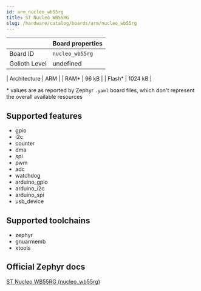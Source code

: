 ```yaml
---
id: arm_nucleo_wb55rg
title: ST Nucleo WB55RG
slug: /hardware/catalog/boards/arm/nucleo_wb55rg
---
```


[//]: # (This is an auto-generated file, do not edit! Changes to it will be lost upon re-generation)



|                | Board properties     |
| -------------  | -------------------- |
| Board ID       | `nucleo_wb55rg` |
| Golioth Level  | undefined       |

| Architecture   | ARM |
| RAM*           | 96 kB |
| Flash*         | 1024 kB |

\* values are as reported by Zephyr `.yaml` board files, which don't represent the overall available resources



## Supported features

* gpio
* i2c
* counter
* dma
* spi
* pwm
* adc
* watchdog
* arduino_gpio
* arduino_i2c
* arduino_spi
* usb_device

## Supported toolchains

* zephyr
* gnuarmemb
* xtools

## Official Zephyr docs

[ST Nucleo WB55RG (nucleo_wb55rg)](https://docs.zephyrproject.org/latest/boards/arm/nucleo_wb55rg/doc/index.html)
